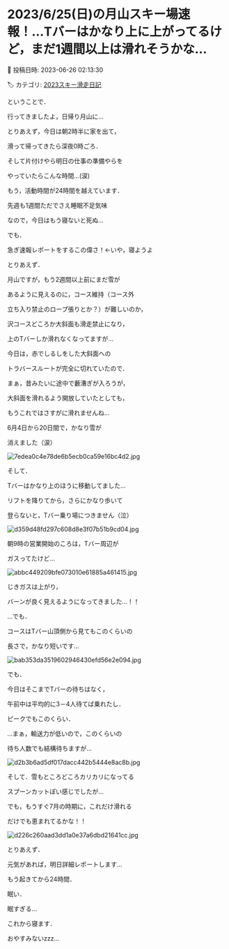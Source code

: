 # 2023/6/25(日)の月山スキー場速報！…Tバーはかなり上に上がってるけど，まだ1週間以上は滑れそうかな…

📅 投稿日時: 2023-06-26 02:13:30

🏷️ カテゴリ: [2023スキー滑走日記](cd943df30cfcc3d0896469e2ff98720cd.md)

ということで．


行ってきましたよ，日帰り月山に…





とりあえず，今日は朝2時半に家を出て，


滑って帰ってきたら深夜0時ごろ．


そして片付けやら明日の仕事の準備やらを


やっていたらこんな時間…(涙)





もう，活動時間が24時間を越えています．


先週も1週間ただでさえ睡眠不足気味


なので，今日はもう寝ないと死ぬ…





でも．


急ぎ速報レポートをするこの偉さ！←いや，寝ようよ





とりあえず．


月山ですが，もう2週間以上前にまだ雪が


あるように見えるのに，コース維持（コース外


立ち入り禁止のロープ張りとか？）が難しいのか，


沢コースどころか大斜面も滑走禁止になり，


上のTバーしか滑れなくなってますが…





今日は，赤でしるしをした大斜面への


トラバースルートが完全に切れていたので．


まぁ，昔みたいに途中で藪漕ぎが入ろうが，


大斜面を滑れるよう開放していたとしても，


もうこれではさすがに滑れませんね…


6月4日から20日間で，かなり雪が


消えました（涙）




![7edea0c4e78de6b5ecb0ca59e16bc4d2.jpg](images/7edea0c4e78de6b5ecb0ca59e16bc4d2.jpg)







そして．


Tバーはかなり上のほうに移動してました…


リフトを降りてから，さらにかなり歩いて


登らないと，Tバー乗り場につきません（泣）




![d359d48fd297c608d8e3f07b51b9cd04.jpg](images/d359d48fd297c608d8e3f07b51b9cd04.jpg)







朝9時の営業開始のころは，Tバー周辺が


ガスってたけど…




![abbc449209bfe073010e61885a461415.jpg](images/abbc449209bfe073010e61885a461415.jpg)







じきガスは上がり，


バーンが良く見えるようになってきました…！！


…でも．


コースはTバー山頂側から見てもこのくらいの


長さで，かなり短いです…




![bab353da3519602946430efd56e2e094.jpg](images/bab353da3519602946430efd56e2e094.jpg)







でも．


今日はそこまでTバーの待ちはなく，


午前中は平均的に3－4人待てば乗れたし．


ピークでもこのくらい．


…まぁ，輸送力が低いので，このくらいの


待ち人数でも結構待ちますが…




![d2b3b6ad5df017dacc442b5444e8ac8b.jpg](images/d2b3b6ad5df017dacc442b5444e8ac8b.jpg)







そして．雪もところどころカリカリになってる


スプーンカットぽい感じでしたが…


でも，もうすぐ7月の時期に，これだけ滑れる


だけでも恵まれてるかな！！




![d226c260aad3dd1a0e37a6dbd21641cc.jpg](images/d226c260aad3dd1a0e37a6dbd21641cc.jpg)







とりあえず．


元気があれば，明日詳細レポートします…





もう起きてから24時間．


眠い．


眠すぎる…


これから寝ます．


おやすみないzzz…
